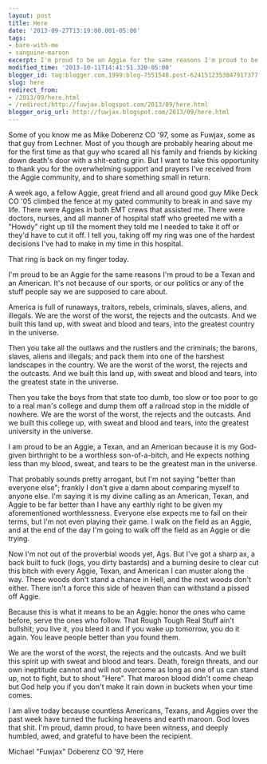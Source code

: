 ```yaml
---
layout: post
title: Here
date: '2013-09-27T13:19:00.001-05:00'
tags: 
- bare-with-me
- sanguine-maroon
excerpt: I'm proud to be an Aggie for the same reasons I'm proud to be a Texan and an American.
modified_time: '2013-10-11T14:41:51.320-05:00'
blogger_id: tag:blogger.com,1999:blog-7551548.post-6241512353847917377
slug: here
redirect_from: 
- /2013/09/here.html
- /redirect/http://fuwjax.blogspot.com/2013/09/here.html
blogger_orig_url: http://fuwjax.blogspot.com/2013/09/here.html
---
```


Some of you know me as Mike Doberenz CO '97, some as Fuwjax, some as that guy from Lechner. Most of you though are probably hearing about me for the first time as that guy who scared all his family and friends by kicking down death's door with a shit-eating grin. But I want to take this opportunity to thank you for the overwhelming support and prayers I've received from the Aggie community, and to share something small in return. 

A week ago, a fellow Aggie, great friend and all around good guy Mike Deck CO '05 climbed the fence at my gated community to break in and save my life. There were Aggies in both EMT crews that assisted me. There were doctors, nurses, and all manner of hospital staff who greeted me with a "Howdy" right up till the moment they told me I needed to take it off or they'd have to cut it off. I tell you, taking off my ring was one of the hardest decisions I've had to make in my time in this hospital. 

That ring is back on my finger today. 

I'm proud to be an Aggie for the same reasons I'm proud to be a Texan and an American. It's not because of our sports, or our politics or any of the stuff people say we are supposed to care about. 

America is full of runaways, traitors, rebels, criminals, slaves, aliens, and illegals. We are the worst of the worst, the rejects and the outcasts. And we built this land up, with sweat and blood and tears, into the greatest country in the universe. 

Then you take all the outlaws and the rustlers and the criminals; the barons, slaves, aliens and illegals; and pack them into one of the harshest landscapes in the country. We are the worst of the worst, the rejects and the outcasts. And we built this land up, with sweat and blood and tears, into the greatest state in the universe.

Then you take the boys from that state too dumb, too slow or too poor to go to a real man's college and dump them off a railroad stop in the middle of nowhere. We are the worst of the worst, the rejects and the outcasts. And we built this college up, with sweat and blood and tears, into the greatest university in the universe.

I am proud to be an Aggie, a Texan, and an American because it is my God-given birthright to be a worthless son-of-a-bitch, and He expects nothing less than my blood, sweat, and tears to be the greatest man in the universe.

That probably sounds pretty arrogant, but I'm not saying "better than everyone else"; frankly I don't give a damn about comparing myself to anyone else. I'm saying it is my divine calling as an American, Texan, and Aggie to be far better than I have any earthly right to be given my aforementioned worthlessness. Everyone else expects me to fail on their terms, but I'm not even playing their game. I walk on the field as an Aggie, and at the end of the day I'm going to walk off the field as an Aggie or die trying. 

Now I'm not out of the proverbial woods yet, Ags. But I've got a sharp ax, a back built to fuck (logs, you dirty bastards) and a burning desire to clear cut this bitch with every Aggie, Texan, and American I can muster along the way. These woods don't stand a chance in Hell, and the next woods don't either. There isn't a force this side of heaven than can withstand a pissed off Aggie.

Because this is what it means to be an Aggie: honor the ones who came before, serve the ones who follow. That Rough Tough Real Stuff ain't bullshit; you live it, you bleed it and if you wake up tomorrow, you do it again. You leave people better than you found them. 

We are the worst of the worst, the rejects and the outcasts. And we built this spirit up with sweat and blood and tears. Death, foreign threats, and our own ineptitude cannot and will not overcome as long as one of us can stand up, not to fight, but to shout "Here". That maroon blood didn't come cheap but God help you if you don't make it rain down in buckets when your time comes. 

I am alive today because countless Americans, Texans, and Aggies over the past week have turned the fucking heavens and earth maroon. God loves that shit. I'm proud, damn proud, to have been witness, and deeply humbled, awed, and grateful to have been the recipient. 

Michael "Fuwjax" Doberenz CO '97, Here